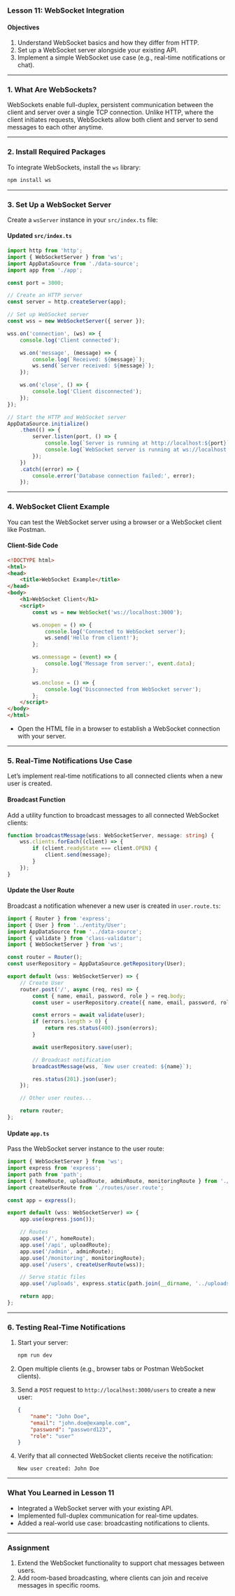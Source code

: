 ### **Lesson 11: WebSocket Integration**

#### Objectives

1. Understand WebSocket basics and how they differ from HTTP.
2. Set up a WebSocket server alongside your existing API.
3. Implement a simple WebSocket use case (e.g., real-time notifications or chat).

---

### **1. What Are WebSockets?**

WebSockets enable full-duplex, persistent communication between the client and server over a single TCP connection. Unlike HTTP, where the client initiates requests, WebSockets allow both client and server to send messages to each other anytime.

---

### **2. Install Required Packages**

To integrate WebSockets, install the `ws` library:

```bash
npm install ws
```

---

### **3. Set Up a WebSocket Server**

Create a `wsServer` instance in your `src/index.ts` file:

#### Updated `src/index.ts`

```typescript
import http from 'http';
import { WebSocketServer } from 'ws';
import AppDataSource from './data-source';
import app from './app';

const port = 3000;

// Create an HTTP server
const server = http.createServer(app);

// Set up WebSocket server
const wss = new WebSocketServer({ server });

wss.on('connection', (ws) => {
    console.log('Client connected');

    ws.on('message', (message) => {
        console.log(`Received: ${message}`);
        ws.send(`Server received: ${message}`);
    });

    ws.on('close', () => {
        console.log('Client disconnected');
    });
});

// Start the HTTP and WebSocket server
AppDataSource.initialize()
    .then(() => {
        server.listen(port, () => {
            console.log(`Server is running at http://localhost:${port}`);
            console.log(`WebSocket server is running at ws://localhost:${port}`);
        });
    })
    .catch((error) => {
        console.error('Database connection failed:', error);
    });
```

---

### **4. WebSocket Client Example**

You can test the WebSocket server using a browser or a WebSocket client like Postman.

#### Client-Side Code

```html
<!DOCTYPE html>
<html>
<head>
    <title>WebSocket Example</title>
</head>
<body>
    <h1>WebSocket Client</h1>
    <script>
        const ws = new WebSocket('ws://localhost:3000');

        ws.onopen = () => {
            console.log('Connected to WebSocket server');
            ws.send('Hello from client!');
        };

        ws.onmessage = (event) => {
            console.log('Message from server:', event.data);
        };

        ws.onclose = () => {
            console.log('Disconnected from WebSocket server');
        };
    </script>
</body>
</html>
```

- Open the HTML file in a browser to establish a WebSocket connection with your server.

---

### **5. Real-Time Notifications Use Case**

Let’s implement real-time notifications to all connected clients when a new user is created.

#### Broadcast Function

Add a utility function to broadcast messages to all connected WebSocket clients:

```typescript
function broadcastMessage(wss: WebSocketServer, message: string) {
    wss.clients.forEach((client) => {
        if (client.readyState === client.OPEN) {
            client.send(message);
        }
    });
}
```

#### Update the User Route

Broadcast a notification whenever a new user is created in `user.route.ts`:

```typescript
import { Router } from 'express';
import { User } from '../entity/User';
import AppDataSource from '../data-source';
import { validate } from 'class-validator';
import { WebSocketServer } from 'ws';

const router = Router();
const userRepository = AppDataSource.getRepository(User);

export default (wss: WebSocketServer) => {
    // Create User
    router.post('/', async (req, res) => {
        const { name, email, password, role } = req.body;
        const user = userRepository.create({ name, email, password, role });

        const errors = await validate(user);
        if (errors.length > 0) {
            return res.status(400).json(errors);
        }

        await userRepository.save(user);

        // Broadcast notification
        broadcastMessage(wss, `New user created: ${name}`);

        res.status(201).json(user);
    });

    // Other user routes...

    return router;
};
```

#### Update `app.ts`

Pass the WebSocket server instance to the user route:

```typescript
import { WebSocketServer } from 'ws';
import express from 'express';
import path from 'path';
import { homeRoute, uploadRoute, adminRoute, monitoringRoute } from './routes';
import createUserRoute from './routes/user.route';

const app = express();

export default (wss: WebSocketServer) => {
    app.use(express.json());

    // Routes
    app.use('/', homeRoute);
    app.use('/api', uploadRoute);
    app.use('/admin', adminRoute);
    app.use('/monitoring', monitoringRoute);
    app.use('/users', createUserRoute(wss));

    // Serve static files
    app.use('/uploads', express.static(path.join(__dirname, '../uploads')));

    return app;
};
```

---

### **6. Testing Real-Time Notifications**

1. Start your server:

   ```bash
   npm run dev
   ```

2. Open multiple clients (e.g., browser tabs or Postman WebSocket clients).

3. Send a `POST` request to `http://localhost:3000/users` to create a new user:

   ```json
   {
       "name": "John Doe",
       "email": "john.doe@example.com",
       "password": "password123",
       "role": "user"
   }
   ```

4. Verify that all connected WebSocket clients receive the notification:

   ```
   New user created: John Doe
   ```

---

### **What You Learned in Lesson 11**

- Integrated a WebSocket server with your existing API.
- Implemented full-duplex communication for real-time updates.
- Added a real-world use case: broadcasting notifications to clients.

---

### **Assignment**

1. Extend the WebSocket functionality to support chat messages between users.
2. Add room-based broadcasting, where clients can join and receive messages in specific rooms.
